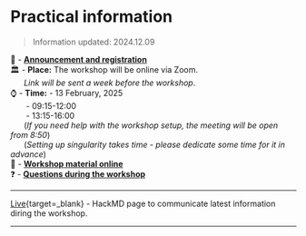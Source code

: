 # Practical information

> Information updated: 2024.12.09

:loudspeaker: - [**Announcement and registration**](https://www.uu.se/en/centre/uppmax/study/courses-and-workshops/basic-singularity)  
:classical_building: -  **Place:** The workshop will be online via Zoom.  
&nbsp;&nbsp;&nbsp;&nbsp;&nbsp;&nbsp;_Link will be sent a week before the workshop_.  
:watch: - **Time:** - 13 February, 2025  
&nbsp;&nbsp;&nbsp;&nbsp;&nbsp;&nbsp; - 09:15-12:00  
&nbsp;&nbsp;&nbsp;&nbsp;&nbsp;&nbsp; - 13:15-16:00  
&nbsp;&nbsp;&nbsp;&nbsp;&nbsp;&nbsp;(_If you need help with the workshop setup, the meeting will be open from 8:50_)  
&nbsp;&nbsp;&nbsp;&nbsp;&nbsp;&nbsp;(_Setting up singularity takes time - please dedicate some time for it in advance_)  
:book: - [**Workshop material online**](https://pmitev.github.io/UPPMAX-Singularity-workshop/)  
:question: - [**Questions during the workshop**](https://hackmd.io/@pmitev/Singularity_FAQ_20220928)

---

[Live](https://hackmd.io/@pmitev/UPPMAX-Singularity-workshop){target=_blank} - HackMD page to communicate latest information diring the workshop.

---
